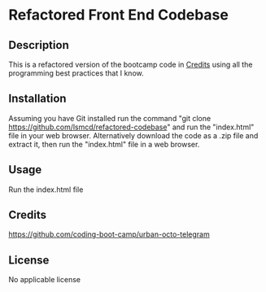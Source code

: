 # Refactored Front End Codebase

## Description

This is a refactored version of the bootcamp code in [Credits](#credits) using all the programming best practices that I know.

## Installation

Assuming you have Git installed run the command "git clone https://github.com/lsmcd/refactored-codebase" and run the "index.html" file in your web browser. Alternatively download the code as a .zip file and extract it, then run the "index.html" file in a web browser.

## Usage

Run the index.html file

## Credits [](#credits)

https://github.com/coding-boot-camp/urban-octo-telegram

## License

No applicable license